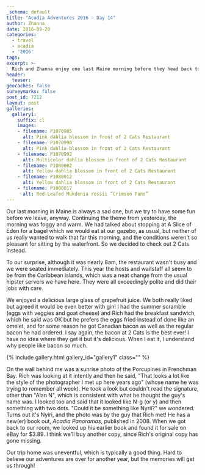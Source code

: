 ```yaml
---
_schema: default
title: "Acadia Adventures 2016 – Day 14"
author: Zhanna
date: 2016-09-20
categories:
  - travel
  - acadia
  - '2016'
tags:
excerpt: >-
  Rich and Zhanna enjoy one last Maine morning before they head back to reality.
header:
  teaser:
geocaches: false
surveymarks: false
post_id: 7212
layout: post                      
galleries:
  gallery1:
    suffix: cl
    images:
    - filename: P1070985
      alt: Pink dahlia blossom in front of 2 Cats Restaurant
    - filename: P1070990
      alt: Pink dahlia blossom in front of 2 Cats Restaurant
    - filename: P1070992
      alt: Multicolor dahlia blossom in front of 2 Cats Restaurant
    - filename: P1080002
      alt: Yellow dahlia blossom in front of 2 Cats Restaurant
    - filename: P1080012
      alt: Yellow dahlia blossom in front of 2 Cats Restaurant
    - filename: P1080017
      alt: Red-Leafed Mukdenia rossii “Crimson Fans”
---
```


Our last morning in Maine is always a sad one, but we try to have some fun before we leave, anyway. Continuing the theme from yesterday, the morning was foggy and warm. We had talked about stopping at A Slice of Eden for a bagel which we would eat at our gazebo, as usual, but neither of us really wanted to walk that far this morning, and the conditions weren't so pleasant for sitting by the waterfront. So we decided to check out 2 Cats instead. 

To our surprise, although it was nearly 8am, the restaurant wasn't busy and we were seated immediately. This year the hosts and waitstaff all seem to be from the Caribbean islands, which was a neat change from the usual hipster servers we have here. They were all exceedingly polite and did their jobs with care. 

We enjoyed a delicious large glass of grapefruit juice. We both really liked but agreed it would be even better with gin! I had the summer scramble (eggs with veggies and goat cheese) and  Rich had the breakfast sandwich, which he said was OK but he prefers the eggs fried instead of done like an omelet, and for some reason he got Canadian bacon as well as the regular bacon he had ordered. I say again, the bacon at 2 Cats is the best ever! I have no idea where they get it but it's delicious. When I eat it, I understand why people like bacon so much.

{% include gallery.html gallery_id="gallery1" class="" %}

On the wall behind me was a sunrise photo of the Porcupines in Frenchman Bay. Rich was looking at it intently and then he said, "That looks a lot like the style of the photographer I met up here years ago" (whose name he was trying to remember all week). He took a look but couldn't read the signature, other than "Alan N", which is consistent with what he thought the guy's name was. I looked too and said that it looked like N-g (or y) and then something with two dots. "Could it be something like Nyrii?" we wondered. Turns out it's Nyiri, and the photo was by the guy that Rich met! He has a new(er) book out, <cite>Acadia Panoramas</cite>, published in 2008. When we got back to our room, we looked up his earlier book and found it for sale on eBay for $3.89. I think we'll buy another copy, since Rich's original copy has gone missing.

Our trip home was uneventful, which is typically a good thing. Hard to believe our adventures are over for another year, but the memories will get us through!